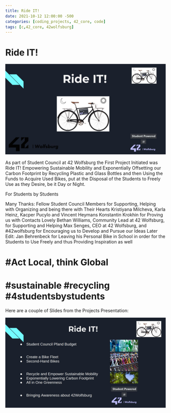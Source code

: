 ```yaml
---
title: Ride IT!
date: 2021-10-12 12:00:00 -500
categories: [coding_projects, 42_core, code]
tags: [c,42_core, 42wolfsburg]
---
```



# **Ride IT!**
![img-description](/assets/img/Ride_IT/SC_RIdeIT_Logo.jpeg)


As part of Student Council at 42 Wolfsburg the First Project Initiated was Ride IT!
Empowering Sustainable Mobility and Exponentially Offsetting our Carbon Footprint by Recycling Plastic and Glass Bottles and then Using the Funds to Acquire Used Bikes, put at the Disposal of the Students to Freely Use as they Desire, be it Day or Night.

For Students by Students

Many Thanks:
Fellow Student Council Members for Supporting, Helping with Organizing and being there with Their Hearts
Kristiyana Milcheva, Karla Heinz, Kacper Pucylo and Vincent Heymans
Konstantin Krokhin for Proving us with Contacts
Lovely Bethan Williams, Community Lead at 42 Wolfsburg, for Supporting and Helping
Max Senges, CEO at 42 Wolfsburg, and #42wolfsburg for Encouraging us to Develop and Pursue our Ideas
Later Edit:
Jan Behrenbeck for Leaving his Personal Bike in School in order for the Students to Use Freely and thus Providing Inspiration as well

# #Act Local, think Global
# #sustainable #recycling #4studentsbystudents
Here are a couple of Slides from the Projects Presentation:

![img-description](/assets/img/Ride_IT/SC_RIdeIT_Slide.jpeg)